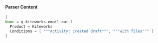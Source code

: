 #### Parser Content
```Java
{
Name = q-kiteworks-email-out-1
  Product = Kiteworks
  Conditions = [ """Activity: Created draft""", """with files""" ]
}
```